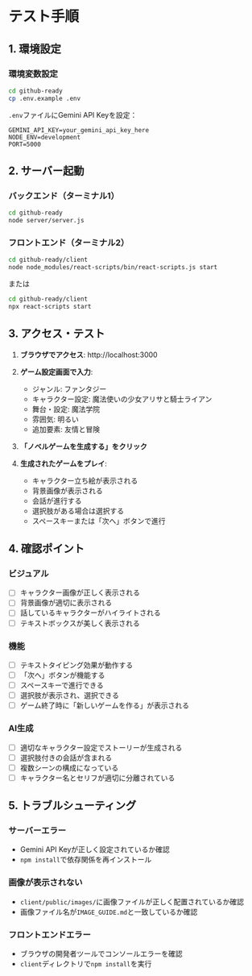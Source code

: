 # テスト手順

## 1. 環境設定

### 環境変数設定
```bash
cd github-ready
cp .env.example .env
```

`.env`ファイルにGemini API Keyを設定：
```
GEMINI_API_KEY=your_gemini_api_key_here
NODE_ENV=development
PORT=5000
```

## 2. サーバー起動

### バックエンド（ターミナル1）
```bash
cd github-ready
node server/server.js
```

### フロントエンド（ターミナル2）  
```bash
cd github-ready/client
node node_modules/react-scripts/bin/react-scripts.js start
```

または
```bash
cd github-ready/client
npx react-scripts start
```

## 3. アクセス・テスト

1. **ブラウザでアクセス**: http://localhost:3000

2. **ゲーム設定画面で入力**:
   - ジャンル: ファンタジー
   - キャラクター設定: 魔法使いの少女アリサと騎士ライアン
   - 舞台・設定: 魔法学院
   - 雰囲気: 明るい
   - 追加要素: 友情と冒険

3. **「ノベルゲームを生成する」をクリック**

4. **生成されたゲームをプレイ**:
   - キャラクター立ち絵が表示される
   - 背景画像が表示される
   - 会話が進行する
   - 選択肢がある場合は選択する
   - スペースキーまたは「次へ」ボタンで進行

## 4. 確認ポイント

### ビジュアル
- [ ] キャラクター画像が正しく表示される
- [ ] 背景画像が適切に表示される
- [ ] 話しているキャラクターがハイライトされる
- [ ] テキストボックスが美しく表示される

### 機能
- [ ] テキストタイピング効果が動作する
- [ ] 「次へ」ボタンが機能する
- [ ] スペースキーで進行できる
- [ ] 選択肢が表示され、選択できる
- [ ] ゲーム終了時に「新しいゲームを作る」が表示される

### AI生成
- [ ] 適切なキャラクター設定でストーリーが生成される
- [ ] 選択肢付きの会話が含まれる
- [ ] 複数シーンの構成になっている
- [ ] キャラクター名とセリフが適切に分離されている

## 5. トラブルシューティング

### サーバーエラー
- Gemini API Keyが正しく設定されているか確認
- `npm install`で依存関係を再インストール

### 画像が表示されない  
- `client/public/images/`に画像ファイルが正しく配置されているか確認
- 画像ファイル名が`IMAGE_GUIDE.md`と一致しているか確認

### フロントエンドエラー
- ブラウザの開発者ツールでコンソールエラーを確認
- `client`ディレクトリで`npm install`を実行